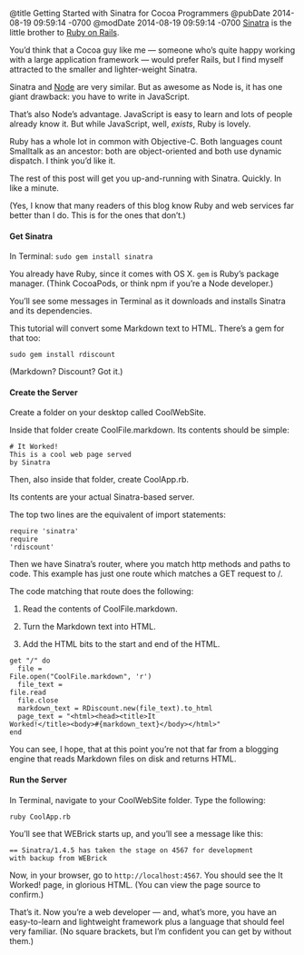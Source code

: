 @title Getting Started with Sinatra for Cocoa Programmers
@pubDate 2014-08-19 09:59:14 -0700
@modDate 2014-08-19 09:59:14 -0700
<a href="http://www.sinatrarb.com/">Sinatra</a> is the little brother to <a href="http://rubyonrails.org">Ruby on Rails</a>.

You’d think that a Cocoa guy like me — someone who’s quite happy working with a large application framework — would prefer Rails, but I find myself attracted to the smaller and lighter-weight Sinatra.

Sinatra and <a href="http://nodejs.org">Node</a> are very similar. But as awesome as Node is, it has one giant drawback: you have to write in JavaScript.

That’s also Node’s advantage. JavaScript is easy to learn and lots of people already know it. But while JavaScript, well, <em>exists</em>, Ruby is lovely.

Ruby has a whole lot in common with Objective-C. Both languages count Smalltalk as an ancestor: both are object-oriented and both use dynamic dispatch. I think you’d like it.

The rest of this post will get you up-and-running with Sinatra. Quickly. In like a minute.

(Yes, I know that many readers of this blog know Ruby and web services far better than I do. This is for the ones that don’t.)

#### Get Sinatra

In Terminal: <code>sudo gem install sinatra</code>

You already have Ruby, since it comes with OS X. <code>gem</code> is Ruby’s package manager. (Think CocoaPods, or think npm if you’re a Node developer.)

You’ll see some messages in Terminal as it downloads and installs Sinatra and its dependencies.

This tutorial will convert some Markdown text to HTML. There’s a gem for that too:

<code>sudo gem install rdiscount</code>

(Markdown? Discount? Got it.)

#### Create the Server

Create a folder on your desktop called CoolWebSite.

Inside that folder create CoolFile.markdown. Its contents should be simple:

<code>\# It Worked!</code><br />
<code>This is a cool web page served by Sinatra</code>

Then, also inside that folder, create CoolApp.rb.

Its contents are your actual Sinatra-based server.

The top two lines are the equivalent of import statements:

<code>require 'sinatra'</code><br />
<code>require 'rdiscount'</code>

Then we have Sinatra’s router, where you match http methods and paths to code. This example has just one route which matches a GET request to /.

The code matching that route does the following:

1. Read the contents of CoolFile.markdown.

2. Turn the Markdown text into HTML.

3. Add the HTML bits to the start and end of the HTML.

<code>get "/" do</code><br />
<code>&nbsp;&nbsp;file = File.open("CoolFile.markdown", 'r')</code><br />
<code>&nbsp;&nbsp;file\_text = file.read</code><br />
<code>&nbsp;&nbsp;file.close</code><br />
<code>&nbsp;&nbsp;markdown\_text = RDiscount.new&#8203;(file\_text).to\_html</code><br />
<code>&nbsp;&nbsp;page\_text = "&lt;html>&lt;head>&lt;title>&#8203;It Worked!&lt;/title>&lt;body>#{markdown_text}&#8203;&lt;/body>&lt;/html>"</code><br />
<code>end</code>

You can see, I hope, that at this point you’re not that far from a blogging engine that reads Markdown files on disk and returns HTML.

#### Run the Server

In Terminal, navigate to your CoolWebSite folder. Type the following:

<code>ruby CoolApp.rb</code>

You’ll see that WEBrick starts up, and you’ll see a message like this:

<code>== Sinatra/1.4.5 has taken the stage on 4567 for development with backup from WEBrick</code>

Now, in your browser, go to <code>http://localhost:4567</code>. You should see the It Worked! page, in glorious HTML. (You can view the page source to confirm.)

That’s it. Now you’re a web developer — and, what’s more, you have an easy-to-learn and lightweight framework plus a language that should feel very familiar. (No square brackets, but I’m confident you can get by without them.)
